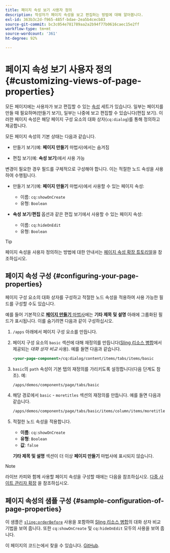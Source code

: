 ```yaml
---
title: 페이지 속성 보기 사용자 정의
description: 작성자가 페이지 속성을 보고 편집하는 방법에 대해 알아봅니다.
exl-id: 363b3c2d-f965-485f-bdae-2ea5b4cecb83
source-git-commit: bc3c054e781789aa2a2b94f77b0616caec15e2ff
workflow-type: tm+mt
source-wordcount: '361'
ht-degree: 92%

---
```


# 페이지 속성 보기 사용자 정의{#customizing-views-of-page-properties}

모든 페이지에는 사용자가 보고 편집할 수 있는 [속성](/help/sites-cloud/authoring/fundamentals/page-properties.md) 세트가 있습니다. 일부는 페이지를 만들 때 필요하며(만들기 보기), 일부는 나중에 보고 편집할 수 있습니다(편집 보기). 이러한 페이지 속성은 해당 페이지 구성 요소의 대화 상자(`cq:dialog`)를 통해 정의하고 제공합니다.

모든 페이지 속성의 기본 상태는 다음과 같습니다.

* 만들기 보기(예: **페이지 만들기** 마법사)에서는 숨겨짐

* 편집 보기(예: **속성 보기**)에서 사용 가능

변경이 필요한 경우 필드를 구체적으로 구성해야 합니다. 이는 적절한 노드 속성을 사용하여 수행됩니다.

* 만들기 보기(예: **페이지 만들기** 마법사)에서 사용할 수 있는 페이지 속성:

   * 이름: `cq:showOnCreate`
   * 유형: `Boolean`

* **속성** **보기**/**편집** 옵션과 같은 편집 보기에서 사용할 수 있는 페이지 속성:

   * 이름: `cq:hideOnEdit`
   * 유형: `Boolean`

>[!TIP]
>
>페이지 속성을 사용자 정의하는 방법에 대한 안내서는 [페이지 속성 확장 튜토리얼](https://experienceleague.adobe.com/docs/experience-manager-learn/sites/developing/page-properties-technical-video-develop.html?lang=ko-KR)을 참조하십시오.

## 페이지 속성 구성 {#configuring-your-page-properties}

페이지 구성 요소의 대화 상자를 구성하고 적절한 노드 속성을 적용하여 사용 가능한 필드를 구성할 수도 있습니다.

예를 들어 기본적으로 [**페이지 만들기** 마법사](/help/sites-cloud/authoring/fundamentals/organizing-pages.md#creating-a-new-page)에는 **기타 제목 및 설명** 아래에 그룹화된 필드가 표시됩니다. 이를 숨기려면 다음과 같이 구성하십시오.

1. `/apps` 아래에서 페이지 구성 요소를 만듭니다.
1. 페이지 구성 요소의 `basic` 섹션에 대해 재정의를 만듭니다([Sling 리소스 병합](/help/implementing/developing/introduction/sling-resource-merger.md)에서 제공되는 *대화 상자 비교* 사용). 예를 들면 다음과 같습니다.

   ```xml
   <your-page-component>/cq:dialog/content/items/tabs/items/basic
   ```

1. `basic`의 `path` 속성이 기본 탭의 재정의를 가리키도록 설정합니다(다음 단계도 참조). 예:

   ```xml
   /apps/demos/components/page/tabs/basic
   ```

1. 해당 경로에서 `basic` - `moretitles` 섹션의 재정의를 만듭니다. 예를 들면 다음과 같습니다.

   ```xml
   /apps/demos/components/page/tabs/basic/items/column/items/moretitles
   ```

1. 적절한 노드 속성을 적용합니다.

   * **이름**: `cq:showOnCreate`
   * **유형**: `Boolean`
   * **값**: `false`

   **기타 제목 및 설명** 섹션이 더 이상 **페이지 만들기** 마법사에 표시되지 않습니다.

>[!NOTE]
>
>라이브 카피와 함께 사용할 페이지 속성을 구성할 때에는 다음을 참조하십시오. [다중 사이트 관리자 확장](/help/implementing/developing/extending/msm.md#configuring-msm-locks-on-page-properties) 을 참조하십시오.

## 페이지 속성의 샘플 구성 {#sample-configuration-of-page-properties}

이 샘플은 [`sling:orderBefore`](/help/implementing/developing/introduction/sling-resource-merger.md#properties) 사용을 포함하여 [Sling 리소스 병합](/help/implementing/developing/introduction/sling-resource-merger.md)의 대화 상자 비교 기법을 보여 줍니다. 또한 `cq:showOnCreate` 및 `cq:hideOnEdit` 모두의 사용을 보여 줍니다.

이 페이지의 코드는에서 찾을 수 있습니다. [GitHub](https://github.com/Adobe-Marketing-Cloud/aem-authoring-extension-page-dialog).
